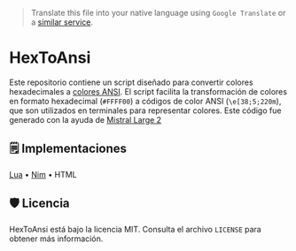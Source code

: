 > Translate this file into your native language using `Google Translate` or a [similar service](https://immersivetranslate.com).

# HexToAnsi

Este repositorio contiene un script diseñado para convertir colores hexadecimales a [colores ANSI](https://en.m.wikipedia.org/wiki/ANSI_escape_code). El script facilita la transformación de colores en formato hexadecimal (`#FFFF00`) a códigos de color ANSI (`\e[38;5;220m`), que son utilizados en terminales para representar colores. Este código fue generado con la ayuda de [Mistral Large 2](https://mistral.ai/)

## 🗒️ Implementaciones

[Lua](src/lua/hex2ansi.lua) • [Nim](src/nim/hex2ansi.nim) • HTML

## 🛡️ Licencia

HexToAnsi está bajo la licencia MIT. Consulta el archivo `LICENSE` para obtener más información.
